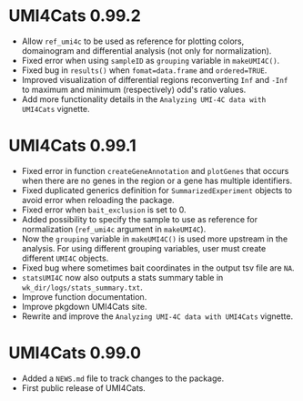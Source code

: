 # UMI4Cats 0.99.2
* Allow `ref_umi4c` to be used as reference for plotting colors, domainogram and differential analysis (not only for normalization).
* Fixed error when using `sampleID` as `grouping` variable in `makeUMI4C()`.
* Fixed bug in `results()` when `fomat=data.frame` and `ordered=TRUE`.
* Improved visualization of differential regions reconverting `Inf` and `-Inf` to maximum and minimum (respectively) odd's ratio values.
* Add more functionality details in the `Analyzing UMI-4C data with UMI4Cats` vignette.

# UMI4Cats 0.99.1
* Fixed error in function `createGeneAnnotation` and `plotGenes` that occurs when there are no genes in the region or a gene has multiple identifiers.
* Fixed duplicated generics definition for `SummarizedExperiment` objects to avoid error when reloading the package.
* Fixed error when `bait_exclusion` is set to 0.
* Added possibility to specify the sample to use as reference for normalization (`ref_umi4c` argument in `makeUMI4C`).
* Now the `grouping` variable in `makeUMI4C()` is used more upstream in the analysis. For using different grouping variables, user must create different `UMI4C` objects.
* Fixed bug where sometimes bait coordinates in the output tsv file are `NA`.
* `statsUMI4C` now also outputs a stats summary table in `wk_dir/logs/stats_summary.txt`.
* Improve function documentation.
* Improve pkgdown UMI4Cats site.
* Rewrite and improve the `Analyzing UMI-4C data with UMI4Cats` vignette.

# UMI4Cats 0.99.0

* Added a `NEWS.md` file to track changes to the package.
* First public release of UMI4Cats.
